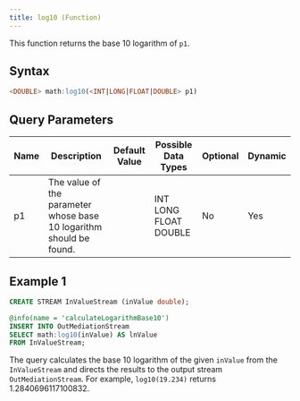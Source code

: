 ```yaml
---
title: log10 (Function)
---
```


This function returns the base 10 logarithm of `p1`.

## Syntax

```sql
<DOUBLE> math:log10(<INT|LONG|FLOAT|DOUBLE> p1)
```

## Query Parameters

| Name | Description | Default Value | Possible Data Types   | Optional | Dynamic |
|------|-------------|---------------|-----------------------|----------|---------|
| p1   | The value of the parameter whose base 10 logarithm should be found. |               | INT LONG FLOAT DOUBLE | No       | Yes     |

## Example 1

```sql
CREATE STREAM InValueStream (inValue double);

@info(name = 'calculateLogarithmBase10')
INSERT INTO OutMediationStream
SELECT math:log10(inValue) AS lnValue
FROM InValueStream;
```

The query calculates the base 10 logarithm of the given `inValue` from the `InValueStream` and directs the results to the output stream `OutMediationStream`. For example, `log10(19.234)` returns 1.2840696117100832.
